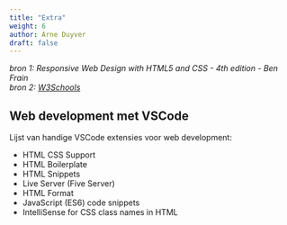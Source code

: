 ```yaml
---
title: "Extra"
weight: 6
author: Arne Duyver
draft: false
---
```


_bron 1: Responsive Web Design with HTML5 and CSS - 4th edition - Ben Frain_</br>
_bron 2: [W3Schools](https://www.w3schools.com/html/default.asp)_

<!-- ## Webbrowser tools #TODO -->

## Web development met VSCode
Lijst van handige VSCode extensies voor web development:
- HTML CSS Support
- HTML Boilerplate
- HTML Snippets
- Live Server (Five Server)
- HTML Format
- JavaScript (ES6) code snippets
- IntelliSense for CSS class names in HTML

<!-- ## Extra tips and tricks

1. Alles is een Box in HTML (Box-model). In de mozilla firefox browser kan je live veranderingen aanbrengen aan.
<img src="/img/margin_padding.png" alt="drawing" style="max-height: 10rem;"/>

2. Je kan CSS variabelen overschrijven door van het Cascading-principe gebruik te maken. Dit wordt vooral handig wanneer we transitions bekijken in Advanced CSS

3. Je kan CSS variabelen in andere CSS variabelen gebruiken.

4. Je kan in de Calc-functie (CSS) verschillende units door elkaar gebruiken.

5. Je kan een counter gebruiken om eigen hoofdingen te specialiseren.

6. Je kan de `focus-within` pseudo klasse gebruiken om rechtstreeks te interageren met content in een dropdown menu.

7. Plaats meerdere variabelen in een object wanneer je ze `console.log()`-ed om de namen van de variabelen weer te geven.

8. Gebruik de `console.table()` functie om meerdere dezelfde objecten in een lijst overzichtelijk te loggen.

9. Gebruik `%c` in een log-statement om CSS stylin toe te passen.

10. Gebruik `console.trace()` binnenin een functie om ook de hele stack trace te loggen.

11. Maak gebruik van de backtick \` notatie in Strings om eenvoudig variabelen toe te voegen.


## Extra opdracht
Bestudeer grondig de webpagina die gegenereerd wordt door intellij wanneer je testen uitvoert. Gebruik je eigen skills om nu een kopie te maken van deze webpagina, zonder naar de broncode te gaan kijken. Maak een eigen JSON-object aan waar de informatie van de testen inzit die je dan uitleest met JavaScript om de content van je webpagina dynamisch te genereren. <a href="https://github.com/KULeuven-Diepenbeek/fsweb-course/blob/main/static/files/frontendExercise.zip">file</a>

## Opgaven

1. Doe de [HTML exercises](https://www.w3schools.com/html/exercise.asp) op w3schools.com
2. Doe de [CSS exercises](https://www.w3schools.com/css/exercise.asp) op w3schools.com
3. Doe de [JavaScript exercises](https://www.w3schools.com/js/exercise_js.asp?filename=exercise_js_variables1) op w3schools.com -->